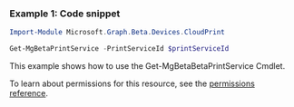 ### Example 1: Code snippet

```powershellImport-Module Microsoft.Graph.Beta.Devices.CloudPrint

Get-MgBetaPrintService -PrintServiceId $printServiceId
```
This example shows how to use the Get-MgBetaBetaPrintService Cmdlet.
To learn about permissions for this resource, see the [permissions reference](/graph/permissions-reference).

